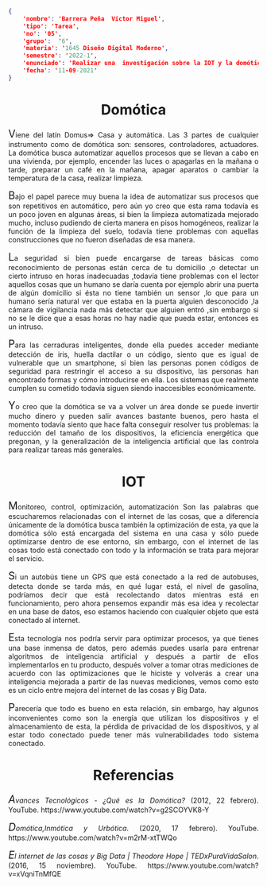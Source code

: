```json
{
    'nombre': 'Barrera Peña  Víctor Miguel',
    'tipo': 'Tarea',
    'no': '05',
    'grupo':  '6',
    'materia': '1645 Diseño Digital Moderno',
    'semestre': '2022-1',
    'enunciado': 'Realizar una  investigación sobre la IOT y la domótica',
    'fecha': '11-09-2021'
}
```

<style>
    body{
  text-align: justify;
}
    h1{
        font-weight: bold;
        text-align:center;
    }
    p::first-letter{
  font-size: 1.3rem;
}
 a{
  text-decoration: none;
}
</style>



# Domótica

Viene del latín Domus=> Casa y automática. Las 3 partes de cualquier instrumento como de domótica son: sensores, controladores, actuadores. La domótica busca automatizar aquellos procesos que se llevan a cabo en una vivienda, por ejemplo, encender las luces o apagarlas en la mañana o tarde, preparar un café en la mañana, apagar aparatos o cambiar la temperatura de la casa, realizar limpieza.

Bajo el papel parece muy buena la idea de automatizar sus procesos que son repetitivos en automático, pero aún yo creo que esta rama todavía es un poco joven en algunas áreas, si bien la limpieza automatizada mejorado mucho, incluso pudiendo de cierta manera en pisos homogéneos, realizar la función de la limpieza del suelo, todavía tiene problemas con aquellas construcciones que no fueron diseñadas de esa manera.

La seguridad si bien puede encargarse de tareas básicas como reconocimiento de personas están cerca de tu domicilio ,o detectar un cierto intruso en horas inadecuadas ,todavía tiene problemas con el lector aquellos cosas que un humano se daría cuenta por ejemplo abrir una puerta de algún domicilio si ésta no tiene también un sensor ,lo que para un humano sería natural ver que estaba en la puerta alguien desconocido ,la cámara de vigilancia nada más detectar que alguien entró ,sin embargo si no se le dice que a esas horas no hay nadie que pueda estar, entonces es un intruso.

Para las cerraduras inteligentes, donde ella puedes acceder mediante detección de iris, huella dactilar o un código, siento que es igual de vulnerable que un smartphone, si bien las personas ponen códigos de seguridad para restringir el acceso a su dispositivo, las personas han encontrado formas y cómo introducirse en ella. Los sistemas que realmente cumplen su cometido todavía siguen siendo inaccesibles económicamente.

Yo creo que la domótica se va a volver un área donde se puede invertir mucho dinero y pueden salir avances bastante buenos, pero hasta el momento todavía siento que hace falta conseguir resolver tus problemas: la reducción del tamaño de los dispositivos, la eficiencia energética que pregonan, y la generalización de la inteligencia artificial que las controla para realizar tareas más generales.

 

# IOT

Monitoreo, control, optimización, automatización Son las palabras que escucharemos relacionadas con el internet de las cosas, que a diferencia únicamente de la domótica busca también la optimización de esta, ya que la domótica sólo está encargada del sistema en una casa y sólo puede optimizarse dentro de ese entorno, sin embargo, con el internet de las cosas todo está conectado con todo y la información se trata para mejorar el servicio.

Si un autobús tiene un GPS que está conectado a la red de autobuses, detecta donde se tarda más, en qué lugar está, el nivel de gasolina, podríamos decir que está recolectando datos mientras está en funcionamiento, pero ahora pensemos expandir más esa idea y recolectar en una base de datos, eso estamos haciendo con cualquier objeto que está conectado al internet.

Esta tecnología nos podría servir para optimizar procesos, ya que tienes una base inmensa de datos, pero además puedes usarla para entrenar algoritmos de inteligencia artificial y después a partir de ellos implementarlos en tu producto, después volver a tomar otras mediciones de acuerdo con las optimizaciones que le hiciste y volverás a crear una inteligencia mejorada a partir de las nuevas mediciones, vemos como esto es un ciclo entre mejora del internet de las cosas y Big Data.

Parecería que todo es bueno en esta relación, sin embargo, hay algunos inconvenientes como son la energía que utilizan los dispositivos y el almacenamiento de esta, la pérdida de privacidad de los dispositivos, y al estar todo conectado puede tener más vulnerabilidades todo sistema conectado.

# Referencias

*Avances Tecnológicos - ¿Qué es la Domótica?* (2012, 22 febrero). YouTube. https://www.youtube.com/watch?v=g2SCOYVK8-Y

*Domótica,Inmótica y Urbótica*. (2020, 17 febrero). YouTube. https://www.youtube.com/watch?v=m2rM-xtTWQo

*El internet de las cosas y Big Data | Theodore Hope | TEDxPuraVidaSalon*. (2016, 15 noviembre). YouTube. https://www.youtube.com/watch?v=xVqniTnMfQE
